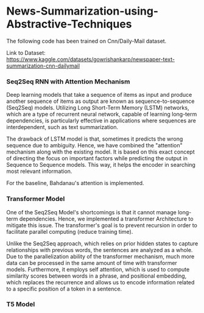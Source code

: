 # News-Summarization-using-Abstractive-Techniques
The following code has been trained on Cnn/Daily-Mail dataset.

Link to Dataset: https://www.kaggle.com/datasets/gowrishankarp/newspaper-text-summarization-cnn-dailymail

### Seq2Seq RNN with Attention Mechanism
        
Deep learning models that take a sequence of items as input and produce another sequence of items as output are known as sequence-to-sequence (Seq2Seq) models. Utilizing Long Short-Term Memory (LSTM) networks, which are a type of recurrent neural network, capable of learning long-term dependencies, is particularly effective in applications where sequences are interdependent, such as text summarization.
        
The drawback of LSTM model is that, sometimes it predicts the wrong sequence due to ambiguity. Hence, we have combined the "attention" mechanism along with the existing model. It is based on this exact concept of directing the focus on important factors while predicting the output in Sequence to Sequence models. This way, it helps the encoder in searching most relevant information.

For the baseline, Bahdanau's attention is implemented.

### Transformer Model

One of the Seq2Seq Model's shortcomings is that it cannot manage long-term dependencies. Hence, we implemented a transformer Architecture to mitigate this issue. The transformer's goal is to prevent recursion in order to facilitate parallel computing (reduce training time).

Unlike the Seq2Seq approach, which relies on prior hidden states to capture relationships with previous words, the sentences are analyzed as a whole. Due to the parallelization ability of the transformer mechanism, much more data can be processed in the same amount of time with transformer models. Furthermore, it employs self attention, which is used to compute similarity scores between words in a phrase, and positional embedding, which replaces the recurrence and allows us to encode information related to a specific position of a token in a sentence.

### T5 Model



